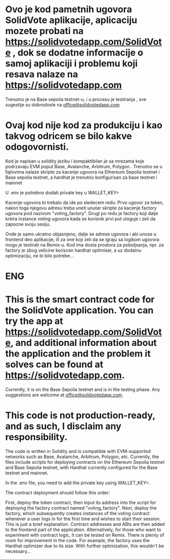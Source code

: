 # Ovo je kod pametnih ugovora SolidVote aplikacije, aplicaciju mozete probati na  https://solidvotedapp.com/SolidVote , dok se dodatne informacije o samoj aplikaciji i problemu koji resava nalaze na https://solidvotedapp.com
 Trenutno je na Base sepolia testnet-u, i u procesu je testiranja , sve sugestije su dobrodosle na office@solidvotedapp.com
# Ovaj kod nije kod za produkciju i kao takvog odricem se bilo kakve odogovornisti.

Kod je napisan u solidity jeziku i kompaktibilan je sa mrezama koje podrzavaju EVM poput Base, Avalanche, Arbitrum, Polygon..
Trenutno se u fajlovima nalaze skripte za kacenje ugovora na Ethereum Sepolia testnet i Base sepolia testnet, a hardhat je trenutno konfigurisan za base testnet i mainnet

U .env je potrebno dodati private key u WALLET_KEY= 

Kacenje ugovora bi trebalo da ide po sledecem redu:
Prvo ugovor za token, nakon toga njegovu adresu treba uneti unutar skripte za kacenje factory ugovora pod nazivom "voting_factory". 
Drugi po redu je factory koji dalje kreira instance voting ugovora kada se korisnik prvi put uloguje i zeli da zapocne svoju sesiju.

Ovde je samo ukratno objasnjeno, dalje se adrese ugovora i abi unose u frontend deo aplikacije, ili za one koji zeli da se igraju sa logikom ugovora mogu je testirati na  Remix-u. 
Kod ima dosta prostora za poboljsanja, npr. za factory je zbog velicine koriscen hardhat optimiser, a uz dodatnu optimizaciju, ne bi bilo potrebe...

# ENG 

# This is the smart contract code for the SolidVote application. You can try the app at https://solidvotedapp.com/SolidVote, and additional information about the application and the problem it solves can be found at https://solidvotedapp.com.
Currently, it is on the Base Sepolia testnet and is in the testing phase. Any suggestions are welcome at office@solidvotedapp.com.

# This code is not production-ready, and as such, I disclaim any responsibility.

The code is written in Solidity and is compatible with EVM-supported networks such as Base, Avalanche, Arbitrum, Polygon, etc.
Currently, the files include scripts for deploying contracts on the Ethereum Sepolia testnet and Base Sepolia testnet, with Hardhat currently configured for the Base testnet and mainnet.

In the .env file, you need to add the private key using WALLET_KEY=.

The contract deployment should follow this order:

First, deploy the token contract, then input its address into the script for deploying the factory contract named "voting_factory".
Next, deploy the factory, which subsequently creates instances of the voting contract whenever a user logs in for the first time and wishes to start their session.
This is just a brief explanation. Contract addresses and ABIs are then added to the frontend part of the application. Alternatively, for those who want to experiment with contract logic, it can be tested on Remix.
There is plenty of room for improvement in the code. For example, the factory uses the Hardhat optimizer due to its size. With further optimization, this wouldn't be necessary...

